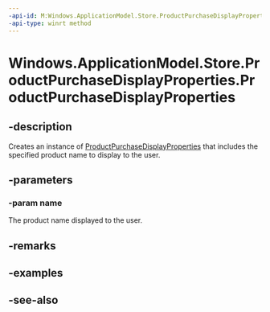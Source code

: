 ```yaml
---
-api-id: M:Windows.ApplicationModel.Store.ProductPurchaseDisplayProperties.#ctor(System.String)
-api-type: winrt method
---
```


<!-- Method syntax
public ProductPurchaseDisplayProperties(System.String name)
-->

# Windows.ApplicationModel.Store.ProductPurchaseDisplayProperties.ProductPurchaseDisplayProperties

## -description
Creates an instance of [ProductPurchaseDisplayProperties](productpurchasedisplayproperties.md) that includes the specified product name to display to the user.

## -parameters
### -param name
The product name displayed to the user.

## -remarks

## -examples

## -see-also
